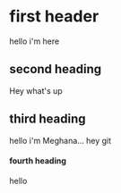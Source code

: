 # first header
hello i'm here

## second heading
Hey what's up

## third heading
hello
i'm Meghana...
hey git


#### fourth heading
hello